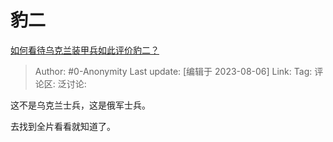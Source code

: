 # 豹二
[如何看待乌克兰装甲兵如此评价豹二？](https://www.zhihu.com/question/615370090/answer/3149185620)

> Author: #0-Anonymity
> Last update: [编辑于 2023-08-06]
> Link:
> Tag:
> 评论区:
> 泛讨论:

这不是乌克兰士兵，这是俄军士兵。

去找到全片看看就知道了。
